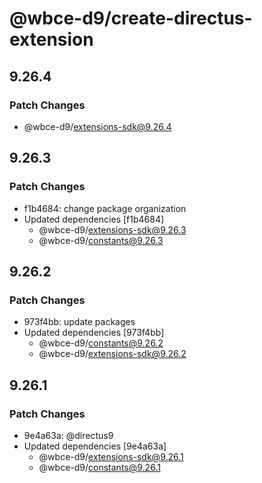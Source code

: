 # @wbce-d9/create-directus-extension

## 9.26.4

### Patch Changes

- @wbce-d9/extensions-sdk@9.26.4

## 9.26.3

### Patch Changes

- f1b4684: change package organization
- Updated dependencies [f1b4684]
  - @wbce-d9/extensions-sdk@9.26.3
  - @wbce-d9/constants@9.26.3

## 9.26.2

### Patch Changes

- 973f4bb: update packages
- Updated dependencies [973f4bb]
  - @wbce-d9/constants@9.26.2
  - @wbce-d9/extensions-sdk@9.26.2

## 9.26.1

### Patch Changes

- 9e4a63a: @directus9
- Updated dependencies [9e4a63a]
  - @wbce-d9/extensions-sdk@9.26.1
  - @wbce-d9/constants@9.26.1
